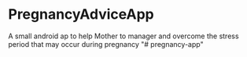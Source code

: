 # PregnancyAdviceApp
A small android ap to help Mother to manager and overcome the stress period that may occur during pregnancy
"# pregnancy-app" 
